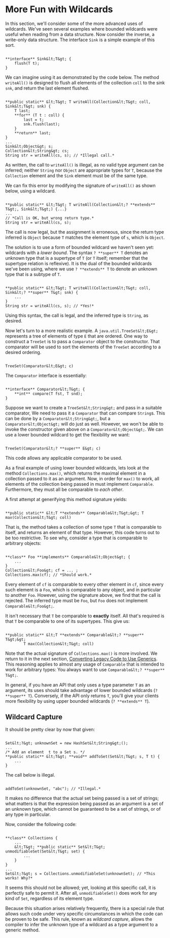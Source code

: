 
# More Fun with Wildcards

In this section, we'll consider some of the more advanced uses of wildcards. We've seen several examples where bounded wildcards were useful when reading from a data structure. Now consider the inverse, a write-only data structure. The interface `Sink` is a simple example of this sort.

```

**interface** Sink&lt;T&gt; {
    flush(T t);
}

```

We can imagine using it as demonstrated by the code below. The method `writeAll()` is designed to flush all elements of the collection `coll` to the sink `snk`, and return the last element flushed.

```

**public static** &lt;T&gt; T writeAll(Collection&lt;T&gt; coll, Sink&lt;T&gt; snk) {
    T last;
    **for** (T t : coll) {
        last = t;
        snk.flush(last);
    }
    **return** last;
}
...
Sink&lt;Object&gt; s;
Collection&lt;String&gt; cs;
String str = writeAll(cs, s); // *Illegal call.*

```

As written, the call to `writeAll()` is illegal, as no valid type argument can be inferred; neither `String` nor `Object` are appropriate types for `T`, because the `Collection` element and the `Sink` element must be of the same type.

We can fix this error by modifying the signature of `writeAll()` as shown below, using a wildcard.

```

**public static** &lt;T&gt; T writeAll(Collection&lt;? **extends** T&gt;, Sink&lt;T&gt;) {...}
...
// *Call is OK, but wrong return type.* 
String str = writeAll(cs, s);

```

The call is now legal, but the assignment is erroneous, since the return type inferred is `Object` because `T` matches the element type of `s`, which is `Object`.

The solution is to use a form of bounded wildcard we haven't seen yet: wildcards with a *lower bound*. The syntax `? **super** T` denotes an unknown type that is a supertype of `T` (or `T` itself; remember that the supertype relation is reflexive). It is the dual of the bounded wildcards we've been using, where we use `? **extends** T` to denote an unknown type that is a subtype of `T`.

```

**public static** &lt;T&gt; T writeAll(Collection&lt;T&gt; coll, Sink&lt;? **super** T&gt; snk) {
    ...
}
String str = writeAll(cs, s); // *Yes!* 

```

Using this syntax, the call is legal, and the inferred type is `String`, as desired.

Now let's turn to a more realistic example. A `java.util.TreeSet&lt;E&gt;` represents a tree of elements of type `E` that are ordered. One way to construct a `TreeSet` is to pass a `Comparator` object to the constructor. That comparator will be used to sort the elements of the `TreeSet` according to a desired ordering.

```

TreeSet(Comparator&lt;E&gt; c) 

```

The `Comparator` interface is essentially:

```

**interface** Comparator&lt;T&gt; {
    **int** compare(T fst, T snd);
}

```

Suppose we want to create a `TreeSet&lt;String&gt;` and pass in a suitable comparator, We need to pass it a `Comparator` that can compare `String`s. This can be done by a `Comparator&lt;String&gt;`, but a `Comparator&lt;Object&gt;` will do just as well. However, we won't be able to invoke the constructor given above on a `Comparator&lt;Object&gt;`. We can use a lower bounded wildcard to get the flexibility we want:

```

TreeSet(Comparator&lt;? **super** E&gt; c) 

```

This code allows any applicable comparator to be used.

As a final example of using lower bounded wildcards, lets look at the method `Collections.max()`, which returns the maximal element in a collection passed to it as an argument. Now, in order for `max()` to work, all elements of the collection being passed in must implement `Comparable`. Furthermore, they must all be comparable to *each other*.

A first attempt at generifying this method signature yields:

```

**public static** &lt;T **extends** Comparable&lt;T&gt;&gt; T max(Collection&lt;T&gt; coll)

```

That is, the method takes a collection of some type `T` that is comparable to itself, and returns an element of that type. However, this code turns out to be too restrictive. To see why, consider a type that is comparable to arbitrary objects:

```

**class** Foo **implements** Comparable&lt;Object&gt; {
    ...
}
Collection&lt;Foo&gt; cf = ... ;
Collections.max(cf); // *Should work.*

```

Every element of `cf` is comparable to every other element in `cf`, since every such element is a `Foo`, which is comparable to any object, and in particular to another `Foo`. However, using the signature above, we find that the call is rejected. The inferred type must be `Foo`, but `Foo` does not implement `Comparable&lt;Foo&gt;`.

It isn't necessary that `T` be comparable to **exactly** itself. All that's required is that `T` be comparable to one of its supertypes. This give us:

```

**public static** &lt;T **extends** Comparable&lt;? **super** T&gt;&gt; 
        T max(Collection&lt;T&gt; coll)

```

Note that the actual signature of `Collections.max()` is more involved. We return to it in the next section, 
[Converting Legacy Code to Use Generics](convert.html). This reasoning applies to almost any usage of `Comparable` that is intended to work for arbitrary types: You always want to use `Comparable&lt;? **super** T&gt;`.

In general, if you have an API that only uses a type parameter `T` as an argument, its uses should take advantage of lower bounded wildcards (`? **super** T`). Conversely, if the API only returns `T`, you'll give your clients more flexibility by using upper bounded wildcards (`? **extends** T`).

## Wildcard Capture

It should be pretty clear by now that given:

```

Set&lt;?&gt; unknownSet = new HashSet&lt;String&gt;();
...
/* Add an element  t to a Set s. */ 
**public static** &lt;T&gt; **void** addToSet(Set&lt;T&gt; s, T t) {
    ...
}

```

The call below is illegal.

```

addToSet(unknownSet, "abc"); // *Illegal.*

```

It makes no difference that the actual set being passed is a set of strings; what matters is that the expression being passed as an argument is a set of an unknown type, which cannot be guaranteed to be a set of strings, or of any type in particular.

Now, consider the following code:

```

**class** Collections {
    ...
    &lt;T&gt; **public static** Set&lt;T&gt; unmodifiableSet(Set&lt;T&gt; set) {
        ...
    }
}
...
Set&lt;?&gt; s = Collections.unmodifiableSet(unknownSet); // *This works! Why?*

```

It seems this should not be allowed; yet, looking at this specific call, it is perfectly safe to permit it. After all, `unmodifiableSet()` does work for any kind of `Set`, regardless of its element type.

Because this situation arises relatively frequently, there is a special rule that allows such code under very specific circumstances in which the code can be proven to be safe. This rule, known as *wildcard capture*, allows the compiler to infer the unknown type of a wildcard as a type argument to a generic method.
